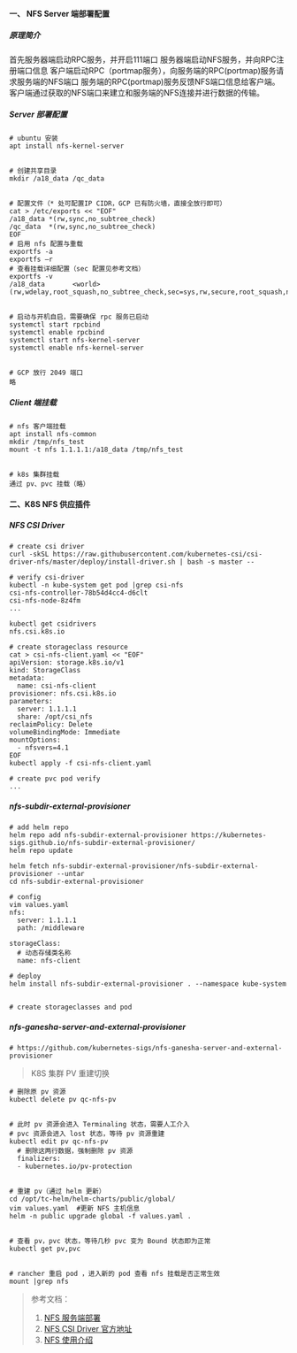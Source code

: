 #### 一、 NFS Server 端部署配置
##### 原理简介
首先服务器端启动RPC服务，并开启111端口
服务器端启动NFS服务，并向RPC注册端口信息
客户端启动RPC（portmap服务），向服务端的RPC(portmap)服务请求服务端的NFS端口
服务端的RPC(portmap)服务反馈NFS端口信息给客户端。
客户端通过获取的NFS端口来建立和服务端的NFS连接并进行数据的传输。

##### Server 部署配置
```shell
# ubuntu 安装
apt install nfs-kernel-server


# 创建共享目录
mkdir /a18_data /qc_data


# 配置文件（* 处可配置IP CIDR，GCP 已有防火墙，直接全放行即可）
cat > /etc/exports << "EOF"
/a18_data *(rw,sync,no_subtree_check)
/qc_data  *(rw,sync,no_subtree_check)
EOF
# 启用 nfs 配置与重载
exportfs -a
exportfs –r
# 查看挂载详细配置（sec 配置见参考文档）
exportfs -v
/a18_data       <world>(rw,wdelay,root_squash,no_subtree_check,sec=sys,rw,secure,root_squash,no_all_squash)


# 启动与开机自启，需要确保 rpc 服务已启动
systemctl start rpcbind
systemctl enable rpcbind
systemctl start nfs-kernel-server
systemctl enable nfs-kernel-server


# GCP 放行 2049 端口
略
```


##### Client 端挂载
```shell
# nfs 客户端挂载
apt install nfs-common
mkdir /tmp/nfs_test
mount -t nfs 1.1.1.1:/a18_data /tmp/nfs_test


# k8s 集群挂载
通过 pv、pvc 挂载（略）

```


#### 二、K8S NFS 供应插件
##### NFS CSI Driver
```shell
# create csi driver 
curl -skSL https://raw.githubusercontent.com/kubernetes-csi/csi-driver-nfs/master/deploy/install-driver.sh | bash -s master --

# verify csi-driver
kubectl -n kube-system get pod |grep csi-nfs
csi-nfs-controller-78b54d4cc4-d6clt 
csi-nfs-node-8z4fm
...

kubectl get csidrivers
nfs.csi.k8s.io 

# create storageclass resource
cat > csi-nfs-client.yaml << "EOF"
apiVersion: storage.k8s.io/v1
kind: StorageClass
metadata:
  name: csi-nfs-client
provisioner: nfs.csi.k8s.io
parameters:
  server: 1.1.1.1
  share: /opt/csi_nfs
reclaimPolicy: Delete
volumeBindingMode: Immediate
mountOptions:
  - nfsvers=4.1
EOF
kubectl apply -f csi-nfs-client.yaml

# create pvc pod verify
...

```


##### nfs-subdir-external-provisioner
```shell
# add helm repo
helm repo add nfs-subdir-external-provisioner https://kubernetes-sigs.github.io/nfs-subdir-external-provisioner/
helm repo update

helm fetch nfs-subdir-external-provisioner/nfs-subdir-external-provisioner --untar
cd nfs-subdir-external-provisioner

# config
vim values.yaml
nfs:
  server: 1.1.1.1
  path: /middleware

storageClass:
  # 动态存储类名称
  name: nfs-client

# deploy
helm install nfs-subdir-external-provisioner . --namespace kube-system


# create storageclasses and pod 

```


##### nfs-ganesha-server-and-external-provisioner
```shell
# https://github.com/kubernetes-sigs/nfs-ganesha-server-and-external-provisioner
```


>K8S 集群 PV 重建切换
```shell
# 删除原 pv 资源
kubectl delete pv qc-nfs-pv


# 此时 pv 资源会进入 Terminaling 状态，需要人工介入
# pvc 资源会进入 lost 状态，等待 pv 资源重建
kubectl edit pv qc-nfs-pv
  # 删除这两行数据，强制删除 pv 资源
  finalizers:
  - kubernetes.io/pv-protection


# 重建 pv（通过 helm 更新）
cd /opt/tc-helm/helm-charts/public/global/
vim values.yaml  #更新 NFS 主机信息
helm -n public upgrade global -f values.yaml .


# 查看 pv，pvc 状态，等待几秒 pvc 变为 Bound 状态即为正常
kubectl get pv,pvc


# rancher 重启 pod ，进入新的 pod 查看 nfs 挂载是否正常生效
mount |grep nfs

```




>参考文档：
>1. [NFS 服务端部署](https://cshihong.github.io/2018/10/16/NFS%E6%9C%8D%E5%8A%A1%E5%99%A8%E6%90%AD%E5%BB%BA%E4%B8%8E%E9%85%8D%E7%BD%AE/)
>2. [NFS CSI Driver 官方地址](https://github.com/kubernetes-csi/csi-driver-nfs/blob/master/docs/install-csi-driver-master.md)
>3. [NFS 使用介绍](http://www.lishuai.fun/2021/08/12/k8s-nfs-pv/#/%E5%AD%98%E5%82%A8%E7%B1%BB%E4%BD%BF%E7%94%A8%EF%BC%88%E5%8A%A8%E6%80%81%E9%85%8D%E7%BD%AE)